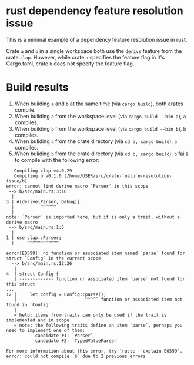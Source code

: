 # rust dependency feature resolution issue

This is a minimal example of a dependency feature resolution issue in rust.  

Crate `a` and `b` in a single workspace both use the `derive` feature from the crate `clap`.  However, while crate `a` specifies the feature flag in it's Cargo.toml, crate `b` does not specify the feature flag.

# Build results

1. When building `a` and `b` at the same time (via `cargo build`), both crates compile. 
2. When building `a` from the workspace level (via `cargo build --bin a`), `a` compiles.
2. When building `b` from the workspace level (via `cargo build --bin b`), `b` compiles.
4. When buliding `a` from the crate directory (via `cd a, cargo build`), `a` compiles.
5. When buliding `b` from the crate directory (via `cd b, cargo build`), `b` fails to compile with the following error:

```
   Compiling clap v4.0.29
   Compiling b v0.1.0 (/home/USER/src/crate-feature-resolution-issue/b)
error: cannot find derive macro `Parser` in this scope
 --> b/src/main.rs:3:10
  |
3 | #[derive(Parser, Debug)]
  |          ^^^^^^
  |
note: `Parser` is imported here, but it is only a trait, without a derive macro
 --> b/src/main.rs:1:5
  |
1 | use clap::Parser;
  |     ^^^^^^^^^^^^

error[E0599]: no function or associated item named `parse` found for struct `Config` in the current scope
  --> b/src/main.rs:12:26
   |
4  | struct Config {
   | ------------- function or associated item `parse` not found for this struct
...
12 |     let config = Config::parse();
   |                          ^^^^^ function or associated item not found in `Config`
   |
   = help: items from traits can only be used if the trait is implemented and in scope
   = note: the following traits define an item `parse`, perhaps you need to implement one of them:
           candidate #1: `Parser`
           candidate #2: `TypedValueParser`

For more information about this error, try `rustc --explain E0599`.
error: could not compile `b` due to 2 previous errors
```
